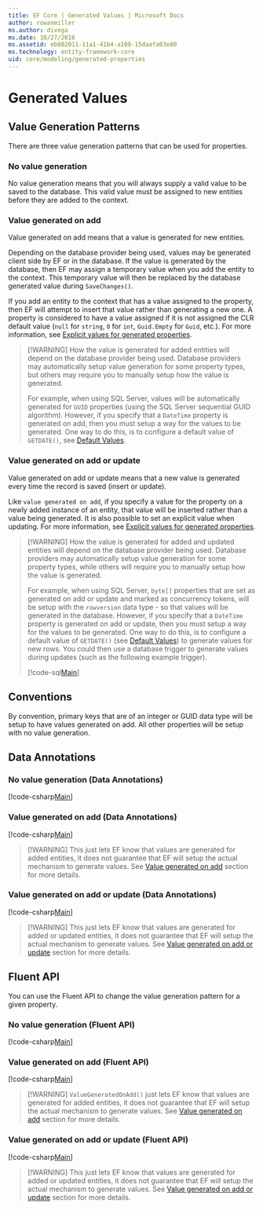 ```yaml
---
title: EF Core | Generated Values | Microsoft Docs
author: rowanmiller
ms.author: divega
ms.date: 10/27/2016
ms.assetid: eb082011-11a1-41b4-a108-15daafa03e80
ms.technology: entity-framework-core
uid: core/modeling/generated-properties
---
```


# Generated Values

## Value Generation Patterns

There are three value generation patterns that can be used for properties.

### No value generation

No value generation means that you will always supply a valid value to be saved to the database. This valid value must be assigned to new entities before they are added to the context.

### Value generated on add

Value generated on add means that a value is generated for new entities.

Depending on the database provider being used, values may be generated client side by EF or in the database. If the value is generated by the database, then EF may assign a temporary value when you add the entity to the context. This temporary value will then be replaced by the database generated value during `SaveChanges()`.

If you add an entity to the context that has a value assigned to the property, then EF will attempt to insert that value rather than generating a new one. A property is considered to have a value assigned if it is not assigned the CLR default value (`null` for `string`, `0` for `int`, `Guid.Empty` for `Guid`, etc.). For more information, see [Explicit values for generated properties](..\saving\explicit-values-generated-properties.md).

> [!WARNING] How the value is generated for added entities will depend on the database provider being used. Database providers may automatically setup value generation for some property types, but others may require you to manually setup how the value is generated.
>
> For example, when using SQL Server, values will be automatically generated for `GUID` properties (using the SQL Server sequential GUID algorithm). However, if you specify that a `DateTime` property is generated on add, then you must setup a way for the values to be generated. One way to do this, is to configure a default value of `GETDATE()`, see [Default Values](relational/default-values.md).

### Value generated on add or update

Value generated on add or update means that a new value is generated every time the record is saved (insert or update).

Like `value generated on add`, if you specify a value for the property on a newly added instance of an entity, that value will be inserted rather than a value being generated. It is also possible to set an explicit value when updating. For more information, see [Explicit values for generated properties](..\saving\explicit-values-generated-properties.md).

> [!WARNING] How the value is generated for added and updated entities will depend on the database provider being used. Database providers may automatically setup value generation for some property types, while others will require you to manually setup how the value is generated.
>
> For example, when using SQL Server, `byte[]` properties that are set as generated on add or update and marked as concurrency tokens, will be setup with the `rowversion` data type - so that values will be generated in the database. However, if you specify that a `DateTime` property is generated on add or update, then you must setup a way for the values to be generated. One way to do this, is to configure a default value of `GETDATE()` (see [Default Values](relational/default-values.md)) to generate values for new rows. You could then use a database trigger to generate values during updates (such as the following example trigger).
>
> [!code-sql[Main](../../../samples/core/Modeling/FluentAPI/Samples/ValueGeneratedOnAddOrUpdate.sql)]

## Conventions

By convention, primary keys that are of an integer or GUID data type will be setup to have values generated on add. All other properties will be setup with no value generation.

## Data Annotations

### No value generation (Data Annotations)

[!code-csharp[Main](../../../samples/core/Modeling/DataAnnotations/Samples/ValueGeneratedNever.cs#Sample)]

### Value generated on add (Data Annotations)

[!code-csharp[Main](../../../samples/core/Modeling/DataAnnotations/Samples/ValueGeneratedOnAdd.cs#Sample)]

> [!WARNING] This just lets EF know that values are generated for added entities, it does not guarantee that EF will setup the actual mechanism to generate values. See [Value generated on add](#value-generated-on-add) section for more details.

### Value generated on add or update (Data Annotations)

[!code-csharp[Main](../../../samples/core/Modeling/DataAnnotations/Samples/ValueGeneratedOnAddOrUpdate.cs#Sample)]

> [!WARNING] This just lets EF know that values are generated for added or updated entities, it does not guarantee that EF will setup the actual mechanism to generate values. See [Value generated on add or update](#value-generated-on-add-or-update) section for more details.

## Fluent API

You can use the Fluent API to change the value generation pattern for a given property.

### No value generation (Fluent API)

[!code-csharp[Main](../../../samples/core/Modeling/FluentAPI/Samples/ValueGeneratedNever.cs#Sample)]

### Value generated on add (Fluent API)

[!code-csharp[Main](../../../samples/core/Modeling/FluentAPI/Samples/ValueGeneratedOnAdd.cs#Sample)]

> [!WARNING] `ValueGeneratedOnAdd()` just lets EF know that values are generated for added entities, it does not guarantee that EF will setup the actual mechanism to generate values.  See [Value generated on add](#value-generated-on-add) section for more details.

### Value generated on add or update (Fluent API)

[!code-csharp[Main](../../../samples/core/Modeling/FluentAPI/Samples/ValueGeneratedOnAddOrUpdate.cs#Sample)]

> [!WARNING] This just lets EF know that values are generated for added or updated entities, it does not guarantee that EF will setup the actual mechanism to generate values. See [Value generated on add or update](#value-generated-on-add-or-update) section for more details.
